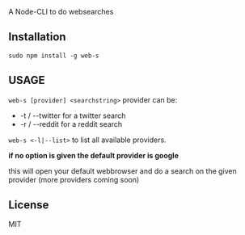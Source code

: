 A Node-CLI to do websearches

## Installation
`sudo npm install -g web-s`

## USAGE
`web-s [provider] <searchstring>`
provider can be:
* -t / --twitter for a twitter search
* -r / --reddit for a reddit search

`web-s <-l|--list>` to list all available providers.

__if no option is given the default provider is google__

this will open your default webbrowser and do a search on the given provider (more providers coming soon)

## License
MIT
